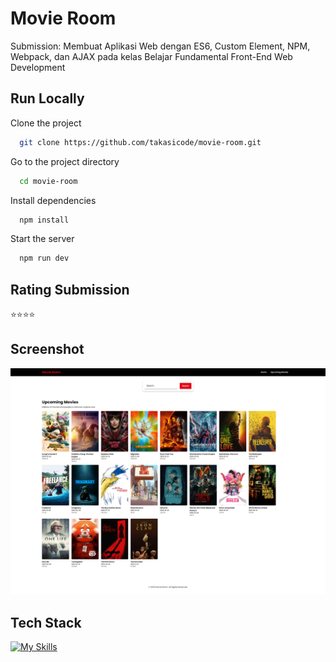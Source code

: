 # Movie Room
Submission: Membuat Aplikasi Web dengan ES6, Custom Element, NPM, Webpack, dan AJAX pada kelas Belajar Fundamental Front-End Web Development

## Run Locally
Clone the project
```bash
  git clone https://github.com/takasicode/movie-room.git
```

Go to the project directory
```bash
  cd movie-room
```

Install dependencies
```bash
  npm install
```

Start the server
```bash
  npm run dev
```

## Rating Submission
⭐⭐⭐⭐

## Screenshot
![App Screenshot](./src/images/screenshot/screencapture.png)

## Tech Stack
[![My Skills](https://skillicons.dev/icons?i=html,css,js,nodejs,npm,webpack)](https://github.com/takasicode/movie-room)
 